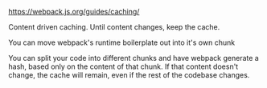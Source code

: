 https://webpack.js.org/guides/caching/

Content driven caching. Until content changes, keep the cache.

You can move webpack's runtime boilerplate out into it's own chunk

You can split your code into different chunks and have webpack generate a hash,
based only on the content of that chunk.
If that content doesn't change, the cache will remain, even if the rest of the codebase changes.
